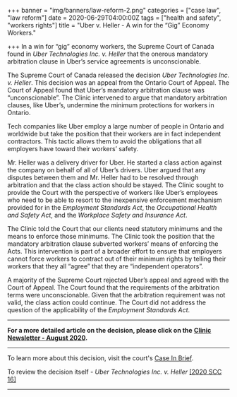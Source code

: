+++
banner = "img/banners/law-reform-2.png"
categories = ["case law", "law reform"]
date = 2020-06-29T04:00:00Z
tags = ["health and safety", "workers rights"]
title = "Uber v. Heller - A win for the “Gig” Economy Workers."

+++
In a win for “gig” economy workers, the Supreme Court of Canada found in _Uber Technologies Inc. v. Heller_ that the onerous mandatory arbitration clause in Uber’s service agreements is unconscionable.

The Supreme Court of Canada released the decision _Uber Technologies Inc. v. Heller_. This decision was an appeal from the Ontario Court of Appeal. The Court of Appeal found that Uber’s mandatory arbitration clause was “unconscionable”. The Clinic intervened to argue that mandatory arbitration clauses, like Uber’s, undermine the minimum protections for workers in Ontario.

Tech companies like Uber employ a large number of people in Ontario and worldwide but take the position that their workers are in fact independent contractors. This tactic allows them to avoid the obligations that all employers have toward their workers’ safety.

Mr. Heller was a delivery driver for Uber. He started a class action against the company on behalf of all of Uber’s drivers. Uber argued that any disputes between them and Mr. Heller had to be resolved through arbitration and that the class action should be stayed. The Clinic sought to provide the Court with the perspective of workers like Uber’s employees who need to be able to resort to the inexpensive enforcement mechanism provided for in the _Employment Standards Act_, the _Occupational Health and Safety Act_, and the _Workplace Safety and Insurance Act_.

The Clinic told the Court that our clients need statutory minimums and the means to enforce those minimums. The Clinic took the position that the mandatory arbitration clause subverted workers’ means of enforcing the Acts. This intervention is part of a broader effort to ensure that employers cannot force workers to contract out of their minimum rights by telling their workers that they all “agree” that they are “independent operators”.

A majority of the Supreme Court rejected Uber’s appeal and agreed with the Court of Appeal. The Court found that the requirements of the arbitration terms were unconscionable. Given that the arbitration requirement was not valid, the class action could continue. The Court did not address the question of the applicability of the _Employment Standards Act_.

***

**For a more detailed article on the decision, please click on the** [**Clinic Newsletter - August 2020**](https://s3.amazonaws.com/newsletter.workers-safety.ca/newsletters/Clinic+Newsletters/2010-present/Vol+29%2C+No+1%2C+August+2020/WHSLCnewsletter-August2020.pdf)**.**

***

To learn more about this decision, visit the court's [Case In Brief]().

To review the decision itself - _Uber Technologies Inc. v. Heller_ [\[2020 SCC 16\]]()

***